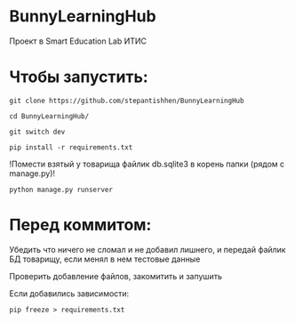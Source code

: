 # BunnyLearningHub
Проект в Smart Education Lab ИТИС
# Чтобы запустить:
`git clone https://github.com/stepantishhen/BunnyLearningHub`

`cd BunnyLearningHub/`

`git switch dev`

`pip install -r requirements.txt`

!Помести взятый у товарища файлик db.sqlite3 в корень папки (рядом с manage.py)!

`python manage.py runserver`

# Перед коммитом:
Убедить что ничего не сломал и не добавил лишнего, и передай файлик БД товарищу, если менял в нем тестовые данные

Проверить добавление файлов, закомитить и запушить

Если добавились зависимости:

`pip freeze > requirements.txt`